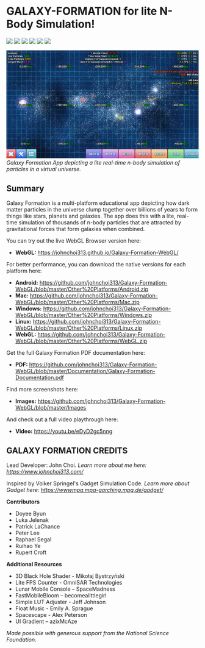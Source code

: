 # GALAXY-FORMATION for lite N-Body Simulation!

<img src="https://img.shields.io/badge/unity-2018.4.14f1-blue"/> <img src="https://img.shields.io/badge/supports-Android-brightgreen"/> <img src="https://img.shields.io/badge/supports-Mac-brightgreen"/> <img src="https://img.shields.io/badge/supports-Windows-brightgreen"/> <img src="https://img.shields.io/badge/supports-Linux-brightgreen"/> <img src="https://img.shields.io/badge/supports-WebGL-brightgreen"/> 

![Galaxy Formation App](/Images/GIFs/gif2.gif) <br/> *Galaxy Formation App depicting a lite real-time n-body simulation of particles in a virtual universe.*

## Summary <br/>
Galaxy Formation is a multi-platform educational app depicting how dark matter particles in the universe clump together over billions of years to form things like stars, planets and galaxies. The app does this with a lite, real-time simulation of thousands of n-body particles that are attracted by gravitational forces that form galaxies when combined. 

You can try out the live WebGL Browser version here:

+ **WebGL:** https://johnchoi313.github.io/Galaxy-Formation-WebGL/ 

For better performance, you can download the native versions for each platform here:

+ **Android:** https://github.com/johnchoi313/Galaxy-Formation-WebGL/blob/master/Other%20Platforms/Android.zip 
+ **Mac:** https://github.com/johnchoi313/Galaxy-Formation-WebGL/blob/master/Other%20Platforms/Mac.zip 
+ **Windows:** https://github.com/johnchoi313/Galaxy-Formation-WebGL/blob/master/Other%20Platforms/Windows.zip
+ **Linux:** https://github.com/johnchoi313/Galaxy-Formation-WebGL/blob/master/Other%20Platforms/Linux.zip 
+ **WebGL:** https://github.com/johnchoi313/Galaxy-Formation-WebGL/blob/master/Other%20Platforms/WebGL.zip 

Get the full Galaxy Formation PDF documentation here:
+ **PDF:** https://github.com/johnchoi313/Galaxy-Formation-WebGL/blob/master/Documentation/Galaxy-Formation-Documentation.pdf

Find more screenshots here:
+ **Images:** https://github.com/johnchoi313/Galaxy-Formation-WebGL/blob/master/Images

And check out a full video playthrough here:
+ **Video:** https://youtu.be/eDyD2gc5nng

## GALAXY FORMATION CREDITS <br/>
Lead Developer: John Choi. 
*Learn more about me here: https://www.johnchoi313.com/*

Inspired by Volker Springel's Gadget Simulation Code.
*Learn more about Gadget here: https://wwwmpa.mpa-garching.mpg.de/gadget/*

**Contributors**
+ Doyee Byun
+ Luka Jelenak 
+ Patrick LaChance
+ Peter Lee
+ Raphael Segal
+ Ruihao Ye
+ Rupert Croft

**Additional Resources**
+ 3D Black Hole Shader - Mikołaj Bystrzyński
+ Lite FPS Counter - OmniSAR Technologies
+ Lunar Mobile Console – SpaceMadness
+ FastMobileBloom – becomealittlegirl
+ Simple LUT Adjuster - Jeff Johnson
+ Float Music - Emily A. Sprague
+ Spacescape - Alex Peterson
+ UI Gradient – azixMcAze

*Made possible with generous support from the National Science Foundation.*